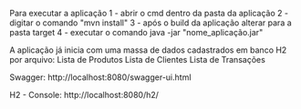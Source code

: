 Para executar a aplicação
1 - abrir o cmd dentro da pasta da aplicação
2 - digitar o comando "mvn install"
3 - após o build da aplicação alterar para a pasta target 
4 - executar o comando java -jar "nome_aplicação.jar"

A aplicação já inicia com uma massa de dados cadastrados em banco H2 por arquivo:
  Lista de Produtos
  Lista de Clientes
  Lista de Transações
 
Swagger:
http://localhost:8080/swagger-ui.html 

H2 - Console:
http://localhost:8080/h2/
